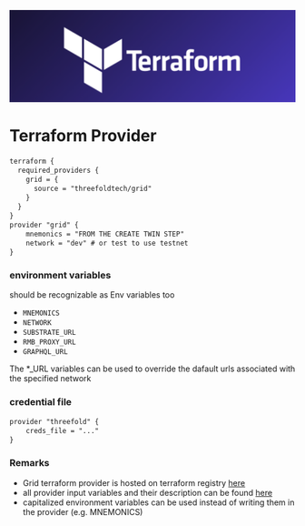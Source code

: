 ![ ](./img/terraform_.png)

# Terraform Provider


```
terraform {
  required_providers {
    grid = {
      source = "threefoldtech/grid"
    }
  }
}
provider "grid" {
    mnemonics = "FROM THE CREATE TWIN STEP"
    network = "dev" # or test to use testnet
}
```

### environment variables

should be recognizable as Env variables too

- `MNEMONICS`
- `NETWORK`
- `SUBSTRATE_URL` 
- `RMB_PROXY_URL`
- `GRAPHQL_URL`

The *_URL variables can be used to override the dafault urls associated with the specified network

### credential file

```
provider "threefold" {
    creds_file = "..."
}

```

### Remarks

- Grid terraform provider is hosted on terraform registry [here](https://registry.terraform.io/providers/threefoldtech/grid/latest/docs?pollNotifications=true) 
- all provider input variables and their description can be found [here](https://github.com/threefoldtech/terraform-provider-grid/blob/development/docs/index.md)
- capitalized environment variables can be used instead of writing them in the provider (e.g. MNEMONICS)


